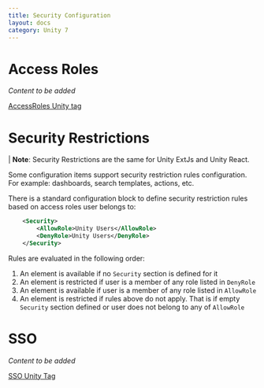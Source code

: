 ```yaml
---
title: Security Configuration
layout: docs
category: Unity 7
---
```


# Access Roles

*Content to be added*

[AccessRoles Unity tag](tags-list/access-roles-tag.md)

# Security Restrictions

| **Note**: Security Restrictions are the same for Unity ExtJs and Unity React. 

Some configuration items support security restriction rules configuration. For example: dashboards, search templates, actions, etc.

There is a standard configuration block to define security restriction rules based on access roles user belongs to:

```xml
    <Security>
        <AllowRole>Unity Users</AllowRole>
        <DenyRole>Unity Users</DenyRole>
    </Security>
```

Rules are evaluated in the following order:

1. An element is available if no `Security` section is defined for it
2. An element is restricted if user is a member of any role listed in `DenyRole`
3. An element is available if user is a member of any role listed in `AllowRole`
4. An element is restricted if rules above do not apply. That is if empty `Security` section defined or user does not belong to any of `AllowRole`

# SSO

*Content to be added*

[SSO Unity Tag](tags-list/sso-tag.md)
